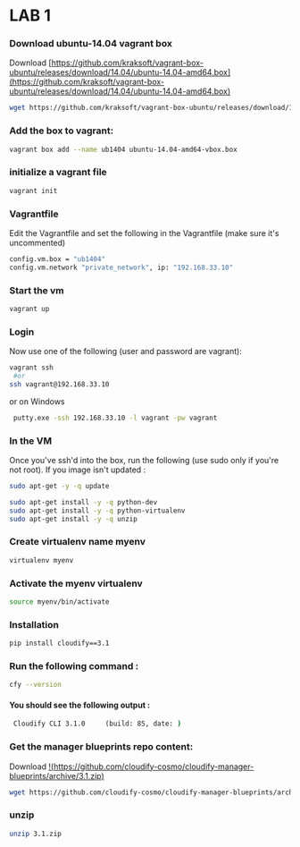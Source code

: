 # LAB 1

### Download ubuntu-14.04 vagrant box
Download [https://github.com/kraksoft/vagrant-box-ubuntu/releases/download/14.04/ubuntu-14.04-amd64.box](https://github.com/kraksoft/vagrant-box-ubuntu/releases/download/14.04/ubuntu-14.04-amd64.box)

```bash
wget https://github.com/kraksoft/vagrant-box-ubuntu/releases/download/14.04/ubuntu-14.04-amd64.box
```

### Add the box to vagrant:

```bash
vagrant box add --name ub1404 ubuntu-14.04-amd64-vbox.box
```

### initialize a vagrant file  
```bash
vagrant init 
```

### Vagrantfile
Edit the Vagrantfile and set the following in the Vagrantfile (make sure it's uncommented)
```bash
config.vm.box = "ub1404"
config.vm.network "private_network", ip: "192.168.33.10"
```

### Start the vm
```bash
vagrant up
```

### Login
Now use one of the following (user and password are vagrant):
```bash
vagrant ssh 
 #or
ssh vagrant@192.168.33.10
```
 or on Windows
```bat
 putty.exe -ssh 192.168.33.10 -l vagrant -pw vagrant
```

### In the VM
Once you've ssh'd into the box, run the following (use sudo only if you're not root).
If you image isn't updated : 
```bash
sudo apt-get -y -q update 
```

```bash
sudo apt-get install -y -q python-dev
sudo apt-get install -y -q python-virtualenv
sudo apt-get install -y -q unzip 
```

### Create virtualenv name myenv
```bash
virtualenv myenv
```

### Activate the myenv virtualenv
```bash
source myenv/bin/activate
```

### Installation
```bash
pip install cloudify==3.1
```

### Run the following command : 
```bash
cfy --version
```

#### You should see the following output :
```bat
 Cloudify CLI 3.1.0     (build: 85, date: )
```

### Get the manager blueprints repo content:

Download [!(https://github.com/cloudify-cosmo/cloudify-manager-blueprints/archive/3.1.zip)](https://github.com/cloudify-cosmo/cloudify-manager-blueprints/archive/3.1.zip)
```bash
wget https://github.com/cloudify-cosmo/cloudify-manager-blueprints/archive/3.1.zip
```

### unzip 
```bash
unzip 3.1.zip
```


